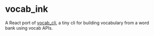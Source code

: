 # vocab_ink
 A React port of [vocab_cli](https://github.com/pbemory/vocab_cli), a tiny cli for building vocabulary from a word bank using vocab APIs.
